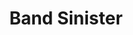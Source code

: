 ---
title: "Band Sinister"
authors: 
 - KJ Charles
publishers:
 - KJC Books
publish: 2018
tags: 
 - romance
 - queer
 - historical
 - canon
---